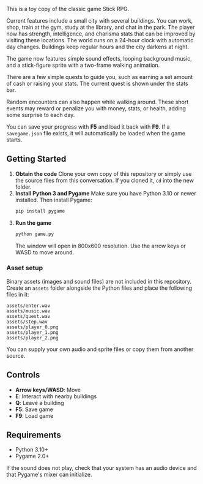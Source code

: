 This is a toy copy of the classic game Stick RPG.

Current features include a small city with several buildings. You can work, shop,
train at the gym, study at the library, and chat in the park. The player now has
strength, intelligence, and charisma stats that can be improved by visiting
these locations. The world runs on a 24-hour clock with automatic day changes.
Buildings keep regular hours and the city darkens at night.

The game now features simple sound effects, looping background music, and a
stick-figure sprite with a two-frame walking animation.

There are a few simple quests to guide you, such as earning a set amount of
cash or raising your stats. The current quest is shown under the stats bar.

Random encounters can also happen while walking around. These short events may
reward or penalize you with money, stats, or health, adding some surprise to
each day.

You can save your progress with **F5** and load it back with **F9**. If a
`savegame.json` file exists, it will automatically be loaded when the game
starts.

## Getting Started

1. **Obtain the code**
   Clone your own copy of this repository or simply use the source files from
   this conversation. If you cloned it, `cd` into the new folder.
2. **Install Python 3 and Pygame**
   Make sure you have Python 3.10 or newer installed. Then install Pygame:
   ```bash
   pip install pygame
   ```
3. **Run the game**
   ```bash
   python game.py
   ```
   The window will open in 800x600 resolution. Use the arrow keys or WASD to move around.

### Asset setup

Binary assets (images and sound files) are not included in this repository. Create an
`assets` folder alongside the Python files and place the following files in it:

```
assets/enter.wav
assets/music.wav
assets/quest.wav
assets/step.wav
assets/player_0.png
assets/player_1.png
assets/player_2.png
```

You can supply your own audio and sprite files or copy them from another source.

## Controls

- **Arrow keys/WASD**: Move
- **E**: Interact with nearby buildings
- **Q**: Leave a building
- **F5**: Save game
- **F9**: Load game

## Requirements

- Python 3.10+
- Pygame 2.0+

If the sound does not play, check that your system has an audio device and that Pygame's mixer can initialize.

